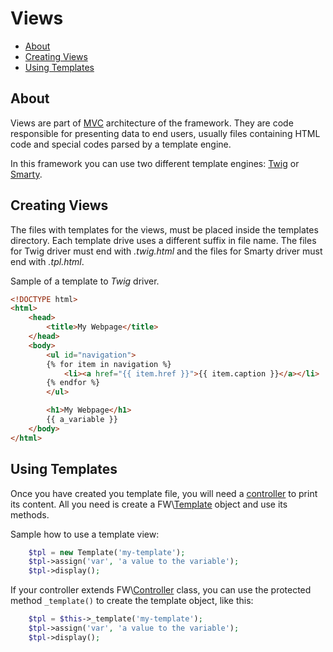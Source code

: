 # Views

* [About](#about)
* [Creating Views](#creating-views)
* [Using Templates](#using-templates)

## About

Views are part of [MVC](https://en.wikipedia.org/wiki/Model%E2%80%93view%E2%80%93controller) architecture of the framework. They are code responsible for presenting data to end users, usually files containing HTML code and special codes parsed by a template engine.

In this framework you can use two different template engines: [Twig](http://twig.sensiolabs.org/) or [Smarty](http://www.smarty.net/).

## Creating Views

The files with templates for the views, must be placed inside the templates directory. Each template drive uses a different suffix in file name. The files for Twig driver must end with *.twig.html* and the files for Smarty driver must end with *.tpl.html*.

Sample of a template to *Twig* driver.
```html
<!DOCTYPE html>
<html>
    <head>
        <title>My Webpage</title>
    </head>
    <body>
        <ul id="navigation">
        {% for item in navigation %}
            <li><a href="{{ item.href }}">{{ item.caption }}</a></li>
        {% endfor %}
        </ul>

        <h1>My Webpage</h1>
        {{ a_variable }}
    </body>
</html>
```

## Using Templates

Once you have created you template file, you will need a [controller](/documentation/en/Controllers.md) to print its content. All you need is create a FW\\[Template](/documentation/en/library/Template.md) object and use its methods.

Sample how to use a template view:
```php
    $tpl = new Template('my-template');
    $tpl->assign('var', 'a value to the variable');
    $tpl->display();
```

If your controller extends FW\\[Controller](/documentation/en/library/Controller.md) class, you can use the protected method `_template()` to create the template object, like this:
```php
    $tpl = $this->_template('my-template');
    $tpl->assign('var', 'a value to the variable');
    $tpl->display();
```
